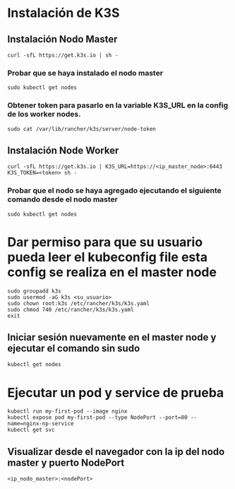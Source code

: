 # Instalación de K3S
## Instalación Nodo Master
`curl -sfL https://get.k3s.io | sh - `
### Probar que se haya instalado el nodo master
`sudo kubectl get nodes`
### Obtener token para pasarlo en la variable K3S_URL en la config de los worker nodes.
`sudo cat /var/lib/rancher/k3s/server/node-token`

## Instalación Node Worker
`curl -sfL https://get.k3s.io | K3S_URL=https://<ip_master_node>:6443 K3S_TOKEN=<token> sh - `

### Probar que el nodo se haya agregado ejecutando el siguiente comando desde el nodo master
`sudo kubectl get nodes`


# Dar permiso para que su usuario pueda leer el kubeconfig file esta config se realiza en el master node
```
sudo groupadd k3s
sudo usermod -aG k3s <su_usuario>
sudo chown root:k3s /etc/rancher/k3s/k3s.yaml
sudo chmod 740 /etc/rancher/k3s/k3s.yaml
exit
```
## Iniciar sesión nuevamente en el master node y ejecutar el comando sin sudo
`kubectl get nodes`

# Ejecutar un pod y service de prueba
```
kubectl run my-first-pod --image nginx
kubectl expose pod my-first-pod --type NodePort --port=80 --name=nginx-np-service
kubectl get svc
```
## Visualizar desde el navegador con la ip del nodo master y puerto NodePort
`<ip_nodo_master>:<nodePort>`